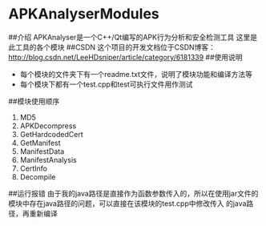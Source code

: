 # APKAnalyserModules
##介绍
APKAnalyser是一个C++/Qt编写的APK行为分析和安全检测工具
这里是此工具的各个模块
##CSDN
这个项目的开发文档位于CSDN博客：http://blog.csdn.net/LeeHDsniper/article/category/6181339
##使用说明
- 每个模块的文件夹下有一个readme.txt文件，说明了模块功能和编译方法等
- 每个模块下都有一个test.cpp和test可执行文件用作测试

##模块使用顺序
1. MD5
2. APKDecompress
3. GetHardcodedCert
4. GetManifest
5. ManifestData
6. ManifestAnalysis
7. CertInfo
8. Decompile

##运行报错
由于我的java路径是直接作为函数参数传入的，所以在使用jar文件的模块中存在java路径的问题，可以直接在该模块的test.cpp中修改传入 的java路径，再重新编译
